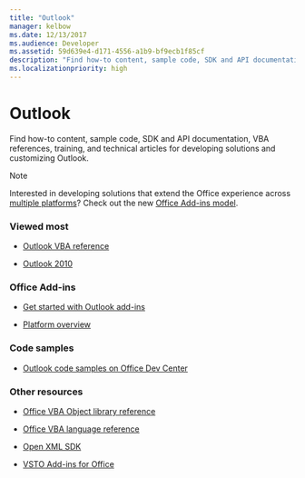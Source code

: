 ```yaml
---
title: "Outlook"
manager: kelbow
ms.date: 12/13/2017
ms.audience: Developer
ms.assetid: 59d639e4-d171-4556-a1b9-bf9ecb1f85cf
description: "Find how-to content, sample code, SDK and API documentation, VBA references, training, and technical articles for developing solutions and customizing Outlook."
ms.localizationpriority: high
---
```


# Outlook

Find how-to content, sample code, SDK and API documentation, VBA references, training, and technical articles for developing solutions and customizing Outlook. 

> [!NOTE]
> Interested in developing solutions that extend the Office experience across [multiple platforms](/office/dev/add-ins/overview/office-add-in-availability)? Check out the new [Office Add-ins model](/office/dev/add-ins/overview/office-add-ins). 
  
### Viewed most
  
- [Outlook VBA reference](/office/vba/api/overview/outlook)
  
- [Outlook 2010](/previous-versions/office/developer/office-2010/cc313152(v=office.12))
  
### Office Add-ins
  
- [Get started with Outlook add-ins](/outlook/add-ins/quick-start?tabs=visual-studio)
  
- [Platform overview](/office/dev/add-ins/overview/office-add-ins)
  
### Code samples
  
- [Outlook code samples on Office Dev Center](https://developer.microsoft.com/office/gallery/?filterBy=Samples,Outlook)
  
### Other resources
  
- [Office VBA Object library reference](/office/vba/api/overview/library-reference)
  
- [Office VBA language reference](office/vba/api/overview/language-reference)
  
- [Open XML SDK](/office/open-xml/open-xml-sdk)
  
- [VSTO Add-ins for Office](/visualstudio/vsto/create-vsto-add-ins-for-office-by-using-visual-studio)
  

